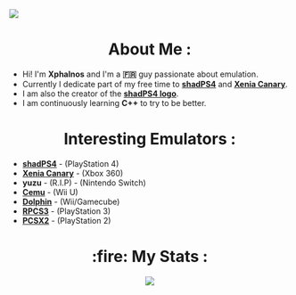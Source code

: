 <img src="https://komarev.com/ghpvc/?username=Xphalnos&style=flat&color=blue"/>

<h1 align="center">
  <b>About Me :</b>
</h1>

- Hi! I'm **Xphalnos** and I'm a **:fr:** guy passionate about emulation.
- Currently I dedicate part of my free time to [**shadPS4**](https://github.com/shadps4-emu/shadPS4) and [**Xenia Canary**](https://github.com/xenia-canary/xenia-canary).
- I am also the creator of the [**shadPS4 logo**](https://github.com/shadps4-emu/shadPS4/blob/main/.github/shadps4.png).
- I am continuously learning **C++** to try to be better.

<h1 align="center">
  <b>Interesting Emulators :</b>
</h1>

- [**shadPS4**](https://github.com/shadps4-emu/shadPS4) - (PlayStation 4)
- [**Xenia Canary**](https://github.com/xenia-canary/xenia-canary) - (Xbox 360)
- **yuzu** - (R.I.P) - (Nintendo Switch)
- [**Cemu**](https://github.com/cemu-project/Cemu) - (Wii U)
- [**Dolphin**](https://github.com/dolphin-emu/dolphin) - (Wii/Gamecube)
- [**RPCS3**](https://github.com/RPCS3/rpcs3) - (PlayStation 3)
- [**PCSX2**](https://github.com/PCSX2/pcsx2) - (PlayStation 2)

<h1 align="center">
  <b>:fire: My Stats :</b>
</h1>

<p align="center">
  <a href="https://github.com/Xphalnos/Xphalnos/blob/main/Profile%20Picture.png"><img src="http://github-readme-streak-stats.herokuapp.com?user=Xphalnos&theme=dark&background=000000"></a>
</p>
